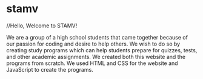 # stamv
//Hello, Welcome to STAMV!

We are a group of a high school students that came together because of our passion for coding and desire to help others. We wish to do so by creating study programs which can help students prepare for quizzes, tests, and other academic assignments. We created both this website and the programs from scratch. We used HTML and CSS for the website and JavaScript to create the programs.
